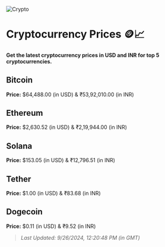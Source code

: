 
![Crypto](https://www.techguide.com.au/wp-content/uploads/2020/11/crypto3.jpeg)

# Cryptocurrency Prices 🪙📈

#### Get the latest cryptocurrency prices in USD and INR for top 5 cryptocurrencies.

## Bitcoin

**Price:** $64,488.00 (in USD) & ₹53,92,010.00 (in INR)

## Ethereum

**Price:** $2,630.52 (in USD) & ₹2,19,944.00 (in INR)

## Solana

**Price:** $153.05 (in USD) & ₹12,796.51 (in INR)

## Tether

**Price:** $1.00 (in USD) & ₹83.68 (in INR)

## Dogecoin

**Price:** $0.11 (in USD) & ₹9.52 (in INR)

> _Last Updated: 9/26/2024, 12:20:48 PM (in GMT)_
